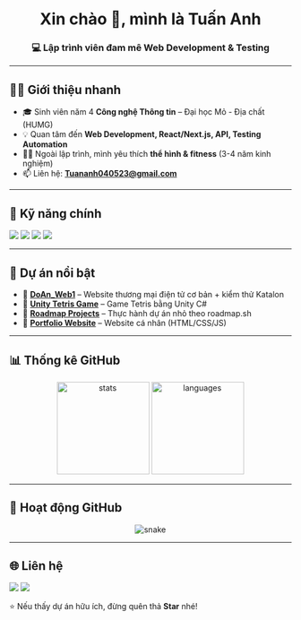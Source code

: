 <!-- Banner / Welcome -->
<h1 align="center">Xin chào 👋, mình là Tuấn Anh</h1>
<h3 align="center">💻 Lập trình viên đam mê Web Development & Testing</h3>

---

## 👨‍🎓 Giới thiệu nhanh
- 🎓 Sinh viên năm 4 **Công nghệ Thông tin** – Đại học Mỏ - Địa chất (HUMG)  
- 💡 Quan tâm đến **Web Development, React/Next.js, API, Testing Automation**  
- 🏋️‍♂️ Ngoài lập trình, mình yêu thích **thể hình & fitness** (3-4 năm kinh nghiệm)  
- 📫 Liên hệ: **Tuananh040523@gmail.com**  

---

## 🚀 Kỹ năng chính
<p align="left">
  <!-- Programming Languages -->
  <img src="https://skillicons.dev/icons?i=cpp,js,python,java" />
  <!-- Frontend -->
  <img src="https://skillicons.dev/icons?i=html,css,react,nextjs" />
  <!-- Backend & DB -->
  <img src="https://skillicons.dev/icons?i=nodejs,express,mysql,mongodb" />
  <!-- Tools -->
  <img src="https://skillicons.dev/icons?i=git,github,postman" />
</p>

---

## 📌 Dự án nổi bật
- 🔹 [**DoAn_Web1**](https://github.com/HoangTran0410/DoAn_Web1) – Website thương mại điện tử cơ bản + kiểm thử Katalon  
- 🔹 [**Unity Tetris Game**](https://github.com/tuananh4523/unity-tetris-tutorial-main) – Game Tetris bằng Unity C#  
- 🔹 [**Roadmap Projects**](https://github.com/tuananh4523/roadmap.sh-projects) – Thực hành dự án nhỏ theo roadmap.sh  
- 🔹 [**Portfolio Website**](https://github.com/tuananh4523/portfolio) – Website cá nhân (HTML/CSS/JS)  

---

## 📊 Thống kê GitHub
<p align="center">
  <img src="https://github-readme-stats.vercel.app/api?username=tuananh4523&show_icons=true&theme=radical" alt="stats" height="165"/>
  <img src="https://github-readme-stats.vercel.app/api/top-langs/?username=tuananh4523&layout=compact&theme=radical" alt="languages" height="165"/>
</p>

---

## 🐍 Hoạt động GitHub
<p align="center">
  <img src="https://github.com/tuananh4523/tuananh4523/blob/output/github-contribution-grid-snake.svg" alt="snake"/>
</p>

---

## 🌐 Liên hệ
<p align="left">
  <a href="mailto:Tuananh040523@gmail.com"><img src="https://img.shields.io/badge/Gmail-D14836?style=for-the-badge&logo=gmail&logoColor=white"></a>
  <a href="https://github.com/tuananh4523"><img src="https://img.shields.io/badge/GitHub-100000?style=for-the-badge&logo=github&logoColor=white"></a>
  <!-- Thêm LinkedIn nếu có -->
</p>

⭐ Nếu thấy dự án hữu ích, đừng quên thả **Star** nhé!
